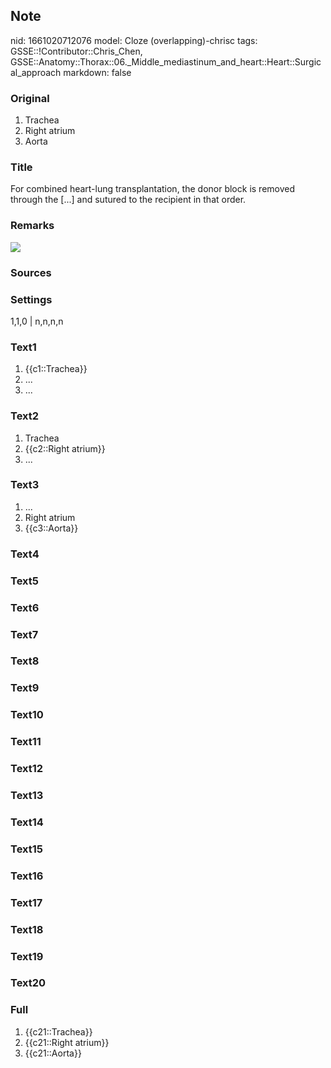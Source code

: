 ## Note
nid: 1661020712076
model: Cloze (overlapping)-chrisc
tags: GSSE::!Contributor::Chris_Chen, GSSE::Anatomy::Thorax::06._Middle_mediastinum_and_heart::Heart::Surgical_approach
markdown: false

### Original
<div class="toggle">
  <ol>
    <li>Trachea
    <li>Right atrium
    <li>Aorta
  </ol>
</div>

### Title
For combined heart-lung transplantation, the donor block is removed through the [...] and sutured to the recipient in that order.

### Remarks
<a href= 
"http://127.0.0.1:55245/Surgical%20approach%2063dbef0a6dcb489b8f1445604914317c/Untitled%202.png">
<img src="fdaeff0346bac7acdab53b1879c5109845f2670b.png"></a>

### Sources


### Settings
1,1,0 | n,n,n,n

### Text1
<ol>
  <li>{{c1::Trachea}}
  <li>...
  <li>...
</ol>

### Text2
<ol>
  <li>Trachea
  <li>{{c2::Right atrium}}
  <li>...
</ol>

### Text3
<ol>
  <li>...
  <li>Right atrium
  <li>{{c3::Aorta}}
</ol>

### Text4


### Text5


### Text6


### Text7


### Text8


### Text9


### Text10


### Text11


### Text12


### Text13


### Text14


### Text15


### Text16


### Text17


### Text18


### Text19


### Text20


### Full
<ol>
  <li>{{c21::Trachea}}
  <li>{{c21::Right atrium}}
  <li>{{c21::Aorta}}
</ol>
